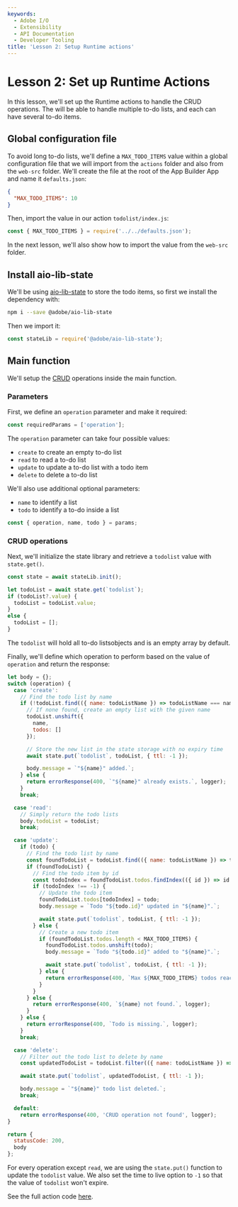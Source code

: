 ```yaml
---
keywords:
  - Adobe I/O
  - Extensibility
  - API Documentation
  - Developer Tooling
title: 'Lesson 2: Setup Runtime actions'
---
```


# Lesson 2: Set up Runtime Actions

In this lesson, we'll set up the Runtime actions to handle the CRUD operations. The will be able to handle multiple to-do lists, and each  can have several to-do items.

## Global configuration file

To avoid long to-do lists, we'll define a `MAX_TODO_ITEMS` value within a global configuration file that we will import from the `actions` folder and also from the `web-src` folder.
We'll create the file at the root of the App Builder App and name it `defaults.json`:

```json
{
  "MAX_TODO_ITEMS": 10
}
```

Then, import the value in our action `todolist/index.js`:

```javascript
const { MAX_TODO_ITEMS } = require('../../defaults.json');
```

In the next lesson, we'll also show how to import the value from the `web-src` folder.

## Install aio-lib-state

We'll be using [aio-lib-state](https://github.com/adobe/aio-lib-state) to store the todo items, so first we install the dependency with:

```bash
npm i --save @adobe/aio-lib-state
```

Then we import it:

```javascript
const stateLib = require('@adobe/aio-lib-state');
```

## Main function

We'll setup the [CRUD](https://en.wikipedia.org/wiki/Create,_read,_update_and_delete) operations inside the main function. 

### Parameters

First, we define an `operation` parameter and make it required: 

```javascript
const requiredParams = ['operation']; 
```

The `operation` parameter can take four possible values: 

* `create` to create an empty to-do list
* `read` to read a to-do list
* `update` to update a to-do list with a todo item 
* `delete` to delete a to-do list

We'll also use additional optional parameters: 

* `name` to identify a list
* `todo` to identify a to-do inside a list  

```javascript
const { operation, name, todo } = params;
```

### CRUD operations

Next, we'll initialize the state library and retrieve a `todolist` value with `state.get()`.

```javascript
const state = await stateLib.init();

let todoList = await state.get(`todolist`);
if (todoList?.value) {
  todoList = todoList.value;
}
else {
  todoList = [];
}
```

The `todolist` will hold all to-do listsobjects and is an empty array by default.

Finally, we'll define which operation to perform based on the value of `operation` and return the response:

```javascript
let body = {};
switch (operation) {
  case 'create':
    // Find the todo list by name
    if (!todoList.find(({ name: todoListName }) => todoListName === name)) {
      // If none found, create an empty list with the given name
      todoList.unshift({
        name,
        todos: []
      });

      // Store the new list in the state storage with no expiry time
      await state.put(`todolist`, todoList, { ttl: -1 });

      body.message = `"${name}" added.`;
    } else {
      return errorResponse(400, `"${name}" already exists.`, logger);
    }
    break;

  case 'read':
    // Simply return the todo lists
    body.todoList = todoList;
    break;

  case 'update':
    if (todo) {
      // Find the todo list by name
      const foundTodoList = todoList.find(({ name: todoListName }) => todoListName === name);
      if (foundTodoList) {
        // Find the todo item by id
        const todoIndex = foundTodoList.todos.findIndex(({ id }) => id === todo.id);
        if (todoIndex !== -1) {
          // Update the todo item
          foundTodoList.todos[todoIndex] = todo;
          body.message = `Todo "${todo.id}" updated in "${name}".`;

          await state.put(`todolist`, todoList, { ttl: -1 });
        } else {
          // Create a new todo item
          if (foundTodoList.todos.length < MAX_TODO_ITEMS) {
            foundTodoList.todos.unshift(todo);
            body.message = `Todo "${todo.id}" added to "${name}".`;

            await state.put(`todolist`, todoList, { ttl: -1 });
          } else {
            return errorResponse(400, `Max ${MAX_TODO_ITEMS} todos reached for "${name}".`, logger);
          }
        }
      } else {
        return errorResponse(400, `${name} not found.`, logger);
      }
    } else {
      return errorResponse(400, `Todo is missing.`, logger);
    }
    break;

  case 'delete':
    // Filter out the todo list to delete by name
    const updatedTodoList = todoList.filter(({ name: todoListName }) => todoListName !== name);

    await state.put(`todolist`, updatedTodoList, { ttl: -1 });

    body.message = `"${name}" todo list deleted.`;
    break;

  default:
    return errorResponse(400, 'CRUD operation not found', logger);
}

return {
  statusCode: 200,
  body
};
```

For every operation except `read`, we are using the `state.put()` function to update the `todolist` value. We also set the time to live option to `-1` so that the value of `todolist` won't expire.

See the full action code [here](https://github.com/AdobeDocs/adobeio-samples-todoapp/blob/master/actions/todolist/index.js).
